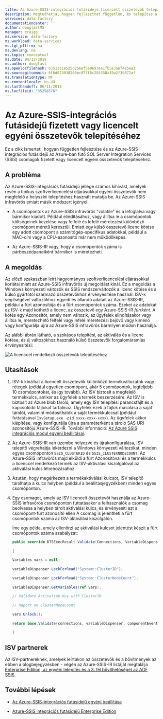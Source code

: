 ```yaml
---
title: Az Azure-SSIS-integrációs futásidejű licencelt összetevők telepítése |} Microsoft Docs
description: Megtudhatja, hogyan fejleszthet független, és telepítse a fizetős, vagy az Azure-SSIS-integrációs futásidejű egyéni összetevők licence
services: data-factory
documentationcenter: ''
author: douglaslMS
manager: craigg
ms.service: data-factory
ms.workload: data-services
ms.tgt_pltfrm: na
ms.devlang: na
ms.topic: conceptual
ms.date: 04/13/2018
ms.author: douglasl
ms.openlocfilehash: 6351381e525d256ef5e9693ea1fb5e3a6f4e5ea3
ms.sourcegitcommit: 6f6d073930203ec977f5c283358a19a2f39872af
ms.translationtype: MT
ms.contentlocale: hu-HU
ms.lasthandoff: 06/11/2018
ms.locfileid: "35298576"
---
```

# <a name="install-paid-or-licensed-custom-components-for-the-azure-ssis-integration-runtime"></a>Az Azure-SSIS-integrációs futásidejű fizetett vagy licencelt egyéni összetevők telepítéséhez

Ez a cikk ismerteti, hogyan független fejlesztése és az Azure-SSIS-integrációs futásidejű az Azure-ban futó SQL Server Integration Services (SSIS) csomagok fizetett vagy licencelt egyéni összetevők telepítéséhez.

## <a name="the-problem"></a>A probléma

Az Azure-SSIS-integrációs futásidejű jellege számos kihívást, amelyek révén a tipikus szoftverlicencelési eljárásokkal egyéni összetevők nem megfelelő a helyszíni telepítéshez használt mutatja be. Az Azure-SSIS infravörös emiatt másik módszert igényel.

-   A csomópontok az Azure-SSIS infravörös "volatile" és a lefoglalva vagy bármikor kiadott. Például elindításához, vagy állítsa le a csomópontok költségeinek kezelése vagy felfelé és lefelé méretezési különböző csomópont méretű keresztül. Emiatt egy külső összetevő licenc kötése egy adott csomópont a számítógép-specifikus adatokkal, például a MAC-cím vagy a CPU-azonosító már nem működőképes.

-   Az Azure-SSIS-IR vagy, hogy a csomópontok száma is párbeszédpanelként bármikor is méretezheti.

## <a name="the-solution"></a>A megoldás

Az előző szakaszban leírt hagyományos szoftverlicencelési eljárásokkal korlátai miatt az Azure-SSIS infravörös új megoldást kínál. Ez a megoldás a Windows környezeti változók és SSIS rendszerváltozók a licenc kötése és a külső gyártótól származó összetevőkhöz érvényesítése használ. ISV-k segítségével változókhoz egyedi és állandó adatait az Azure-SSIS-IR, például a fürt azonosítója és a fürt csomópontok száma. Ezeket az adatokat az ISV-k majd köthető a licenc, az összetevő egy Azure-SSIS-IR *fürtként*. A kötés egy Azonosítót, amely nem változik, az ügyfelek elindításakor vagy állítsa le, méretezhető felfelé vagy lefelé méretezési bejövő vagy kimenő vagy konfigurálja újra az Azure-SSIS infravörös bármilyen módon használja.

Az alábbi ábrán látható, a szokásos telepítési, az aktiválás és a licenc kötése, és új változókhoz használó külső összetevők forgalomáramlás érvényesítési:

![A licenccel rendelkező összetevők telepítéséhez](media/how-to-configure-azure-ssis-ir-licensed-components/licensed-component-installation.png)

## <a name="instructions"></a>Utasítások
1. ISV-k kínálhat a licencelt összetevők különböző termékváltozatok vagy rétegek (például egyetlen csomópont, akár 5 csomópontok, legfeljebb 10 csomópontokat, és így tovább). Az ISV biztosít a megfelelő termékkulcs, amikor az ügyfelek a termék beszerzésére. Az ISV is biztosít az Azure blob tároló, amely egy ISV telepítési parancsfájlt és a kapcsolódó fájlokat tartalmaz. Ügyfelek ezek a fájlok másolása a saját tárolót, valamint módosíthatók a saját termékkulccsal (például futtatásával `IsvSetup.exe -pid xxxx-xxxx-xxxx`). Az ügyfelek akkor kiépítése, vagy konfigurálja újra a paraméterként a tároló SAS URI-azonosítójú Azure-SSIS-IR. További információ: [Az Azure SSIS integrációs modul egyéni beállításai](how-to-configure-azure-ssis-ir-custom-setup.md).

2. Az Azure-SSIS-IR van üzembe helyezve és újrakonfigurálása, ISV telepítő végrehajtja lekérdezni a Windows környezeti változókat, minden egyes csomóponton `SSIS_CLUSTERID` és `SSIS_CLUSTERNODECOUNT`. Az Azure-SSIS infravörös majd elküldi a fürt Azonosítóval és a termékkulcs a licenccel rendelkező termék az ISV-aktiválási kiszolgálóval az aktiválási kulcs létrehozásához.

3. Azután, hogy megérkezett a termékaktiválási kulcsot, ISV telepítő tárolhatja a kulcs helyben (például a beállításjegyzékben) minden egyes csomóponton.

4. Egy csomagot, amely az ISV licencelt összetevőt használja az Azure-SSIS infravörös csomóponton futtatásakor a felhasználók a csomag beolvassa a helyben tárolt aktiválási kulcs, és érvényesíti azt a csomópont-fürt azonosító ellen A csomag is jelentheti a fürt csomópontok száma az ISV-aktiválási kiszolgálón.

    Íme egy példa, amely ellenőrzi az aktiválási kulcsot jelentést készít a fürt csomópontok száma szabályzat:

    ```csharp
    public override DTSExecResult Validate(Connections, VariableDispenser, IDTSComponentEvents componentEvents, IDTSLogging log) 
                                                                                                                               
    {                                                                                                                             
                                                                                                                               
    Variables vars = null;                                                                                                        
                                                                                                                               
    variableDispenser.LockForRead("System::ClusterID");                                                                           
                                                                                                                               
    variableDispenser.LockForRead("System::ClusterNodeCount");                                                                    
                                                                                                                               
    variableDispenser.GetVariables(ref vars);                                                                                     
                                                                                                                               
    // Validate Activation Key with ClusterID                                                                                     
                                                                                                                               
    // Report on ClusterNodeCount                                                                                                 
                                                                                                                               
    vars.Unlock();                                                                                                                
                                                                                                                               
    return base.Validate(connections, variableDispenser, componentEvents, log);                                                   
                                                                                                                               
    }
    ```

## <a name="isv-partners"></a>ISV partnerek

Az ISV-partnereknek, amelyek leírtakon az összetevők és a bővítmények az ebben a blogbejegyzésben - végén az Azure-SSIS-IR listáját megtalálja [Enterprise Edition, az egyéni telepítés és a 3. fél bővíthetőséget az ADF SSIS](https://blogs.msdn.microsoft.com/ssis/2018/04/27/enterprise-edition-custom-setup-and-3rd-party-extensibility-for-ssis-in-adf/).

## <a name="next-steps"></a>További lépések

-   [Az Azure-SSIS-integrációs futásidejű egyéni beállítása](how-to-configure-azure-ssis-ir-custom-setup.md)

-   [Azure-SSIS integrációs futásidejű Enterprise Edition](how-to-configure-azure-ssis-ir-enterprise-edition.md)
